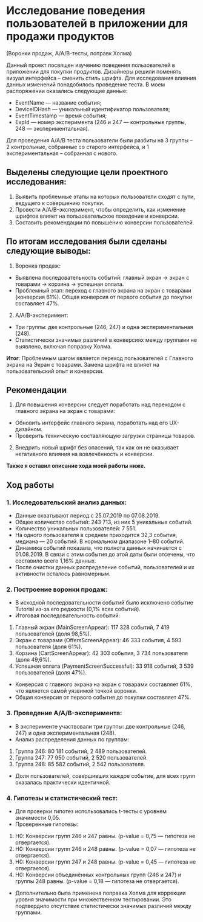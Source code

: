 # Исследование поведения пользователей в приложении для продажи продуктов
(Воронки продаж, A/A/B-тесты, поправк Холма)

Данный проект посвящен изучению поведения пользователей в приложении для покупки продуктов. Дизайнеры решили поменять визуал интерфейса – сменить стиль шрифта. Для исследования влияния данных изменений понадобилось проведение теста. 
В моем распоряжении оказались следующие данные: 
- EventName — название события;
- DeviceIDHash — уникальный идентификатор пользователя;
- EventTimestamp — время события;
- ExpId — номер эксперимента (246 и 247 — контрольные группы, 248 — экспериментальная).

Для проведения A/A/B теста пользователи были разбиты на 3 группы – 2 контрольные, собранные со старого интерфейса, и 1 экспериментальная – собранная с нового.

## **Выделены следующие цели проектного исследования:**
1.	Выявить проблемные этапы на которых пользователи сходят с пути, ведущего к совершению покупки.
2.	Провести A/A/B-эксперимент, чтобы определить, как изменение шрифтов влияет на пользовательское поведение и конверсии.
3.	Составить рекомендации по повышению конверсии пользователей.

## **По итогам исследования были сделаны следующие выводы:**
1.	Воронка продаж:
- Выявлена последовательность событий: главный экран → экран с товарами → корзина → успешная оплата.
- Проблемный этап: переход с главного экрана на экран с товарами (конверсия 61%). Общая конверсия от первого события до покупки составляет 47%.
2.	A/A/B-эксперимент:
- Три группы: две контрольные (246, 247) и одна экспериментальная (248).
- Статистически значимых различий в конверсиях между группами не выявлено, включая поправку Холма.

**Итог**: Проблемным шагом является переход пользователей с Главного экрана на Экран с товарами. Замена шрифта не влияет на пользовательский опыт и конверсии.

## **Рекомендации**
1.	Для повышения конверсии следует поработать над переходом с главного экрана на экран с товарами:
- Обновить интерфейс главного экрана, поработать над его UX-дизайном.
- Проверить техническую составляющую загрузки страницы товаров.
2.	Внедрить новый шрифт без опасений, так как он не оказывает негативного влияния на вовлечённость и конверсии.

**Также я оставил описание хода моей работы ниже.**

## **Ход работы**
### 1.	Исследовательский анализ данных:
- Данные охватывают период с 25.07.2019 по 07.08.2019.
- Общее количество событий: 243 713, из них 5 уникальных событий.
- Количество уникальных пользователей: 7 551.
- На одного пользователя в среднем приходится 32,3 события, медиана — 20 событий. В нормальном диапазоне 1–80 событий.
- Динамика событий показала, что полнота данных начинается с 01.08.2019. В связи с этим события до этой даты были отсечены, что составило всего 1,16% данных.
- После очистки данных распределение событий, пользователей и их активности осталось равномерным.
### 2.	Построение воронки продаж:
- В исходной последовательности событий было исключено событие Tutorial из-за его редкости (0,1% всех событий).
- Итоговая последовательность событий:
1.	Главный экран (MainScreenAppear): 117 328 событий, 7 419 пользователей (доля 98,5%).
2.	Экран с товарами (OffersScreenAppear): 46 333 события, 4 593 пользователя (доля 61%).
3.	Корзина (CartScreenAppear): 42 303 события, 3 734 пользователя (доля 49,6%).
4.	Успешная оплата (PaymentScreenSuccessful): 33 918 событий, 3 539 пользователей (доля 47%).
- Конверсия с главного экрана на экран с товарами составляет 61%, что является самой уязвимой точкой воронки.
- Общая конверсия от первого события до покупки составляет 47%.
### 3.	Проведение A/A/B-эксперимента:
- В эксперименте участвовали три группы: две контрольные (246, 247) и одна экспериментальная (248).
- Анализ распределения данных по группам:
1) Группа 246: 80 181 событий, 2 489 пользователей.
2) Группа 247: 77 950 событий, 2 520 пользователей.
3) Группа 248: 85 582 событий, 2 542 пользователя.
- Доля пользователей, совершивших каждое событие, для всех групп оказалась практически идентичной.
### 4.	Гипотезы и статистический тест:
- Для проверки гипотез использовались t-тесты с уровнем значимости 0,05.
- Проверенные гипотезы:
1.	H0: Конверсии групп 246 и 247 равны. (p-value = 0,75 — гипотеза не отвергается).
2.	H0: Конверсии групп 246 и 248 равны. (p-value = 0,07 — гипотеза не отвергается).
3.	H0: Конверсии групп 247 и 248 равны. (p-value = 0,45 — гипотеза не отвергается).
4.	H0: Конверсии объединённых контрольных групп (246 и 247) и группы 248 равны. (p-value = 0,18 — гипотеза не отвергается).
- Дополнительно была применена поправка Холма для коррекции уровня значимости при множественном тестировании. Это подтвердило отсутствие статистически значимых различий между группами.
